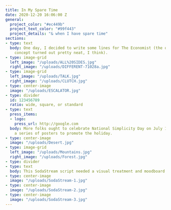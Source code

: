 ```yaml
---
title: In My Spare Time
date: 2020-12-20 16:06:00 Z
general:
  project_color: "#ec449b"
  project_text_color: "#99f443"
  project_details: "& when I have spare time"
sections:
- type: text
  body: One day, I decided to write some lines for The Economist (the out-of-home
    concept turned out pretty neat, I think).
- type: image-grid
  left_image: "/uploads/ALL%20SIDES.jpg"
  right_image: "/uploads/DIFFERENT-71028a.jpg"
- type: image-grid
  left_image: "/uploads/TALK.jpg"
  right_image: "/uploads/CLUTCH.jpg"
- type: center-image
  image: "/uploads/ESCALATOR.jpg"
- type: divider
  id: 123456789
  ratio: wide, square, or standard
- type: text
  press_items:
  - logo: 
    press_url: http://google.com
  body: More folks ought to celebrate National Simplicity Day on July 12, so I created
    a series of posters to promote the holiday.
- type: center-image
  image: "/uploads/Desert.jpg"
- type: image-grid
  left_image: "/uploads/Mountains.jpg"
  right_image: "/uploads/Forest.jpg"
- type: divider
- type: text
  body: This SodaStream script needed a visual treatment and moodboard.
- type: center-image
  image: "/uploads/SodaStream-1.jpg"
- type: center-image
  image: "/uploads/SodaStream-2.jpg"
- type: center-image
  image: "/uploads/SodaStream-3.jpg"
---
```


